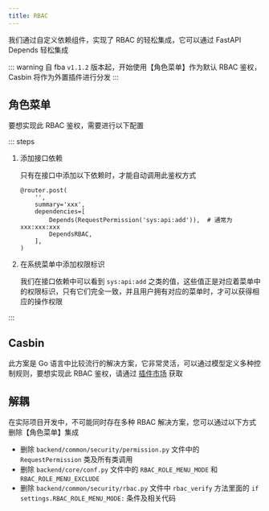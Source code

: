 ```yaml
---
title: RBAC
---
```


我们通过自定义依赖组件，实现了 RBAC 的轻松集成，它可以通过 FastAPI Depends 轻松集成

::: warning
自 fba `v1.1.2` 版本起，开始使用【角色菜单】作为默认 RBAC 鉴权，Casbin 将作为外置插件进行分发
:::

## 角色菜单

要想实现此 RBAC 鉴权，需要进行以下配置

::: steps

1. 添加接口依赖

   只有在接口中添加以下依赖时，才能自动调用此鉴权方式

   ```py{5-6}
   @router.post(
       '',
       summary='xxx',
       dependencies=[
           Depends(RequestPermission('sys:api:add')),  # 通常为 xxx:xxx:xxx
           DependsRBAC,
       ],
   )
   ```

2. 在系统菜单中添加权限标识

   我们在接口依赖中可以看到 `sys:api:add` 之类的值，这些值正是对应着菜单中的权限标识，只有它们完全一致，并且用户拥有对应的菜单时，才可以获得相应的操作权限

:::

## Casbin

此方案是 Go 语言中比较流行的解决方案，它非常灵活，可以通过模型定义多种控制规则，要想实现此 RBAC
鉴权，请通过 [插件市场](../../plugin/market.md) 获取

## 解耦

在实际项目开发中，不可能同时存在多种 RBAC 解决方案，您可以通过以下方式删除【角色菜单】集成

- 删除 `backend/common/security/permission.py` 文件中的 `RequestPermission` 类及所有类调用
- 删除 `backend/core/conf.py` 文件中的 `RBAC_ROLE_MENU_MODE` 和 `RBAC_ROLE_MENU_EXCLUDE`
- 删除 `backend/common/security/rbac.py` 文件中 `rbac_verify` 方法里面的 `if settings.RBAC_ROLE_MENU_MODE:`
  条件及相关代码
